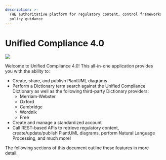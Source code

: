 ```yaml
---
description: >-
  THE authoritative platform for regulatory content, control frameworks, and
  policy guidance
---
```


# Unified Compliance 4.0

![](.gitbook/assets/unified\_compliance\_logo.png)

Welcome to Unified Compliance 4.0!  This all-in-one application provides you with the ability to:

* Create, share, and publish PlantUML diagrams
* Perform a Dictionary term search against the Unified Compliance Dictionary as well as the following third-party Dictionary providers:
  * Merriam-Webster
  * Oxford
  * Cambridge
  * Wordnik
  * Free
* Create and manage a standardized account
* Call REST-based APIs to retrieve regulatory content, create/update/publish PlantUML diagrams, perform Natural Language Processing, and much more!

The following sections of this document outline these features in more detail.
